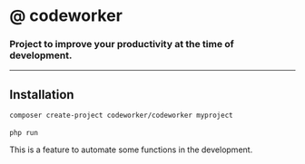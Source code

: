 # @ codeworker
### Project to improve your productivity at the time of development.

---

## Installation

```composer create-project codeworker/codeworker myproject```
\
\
```php run```

This is a feature to automate some functions in the development.